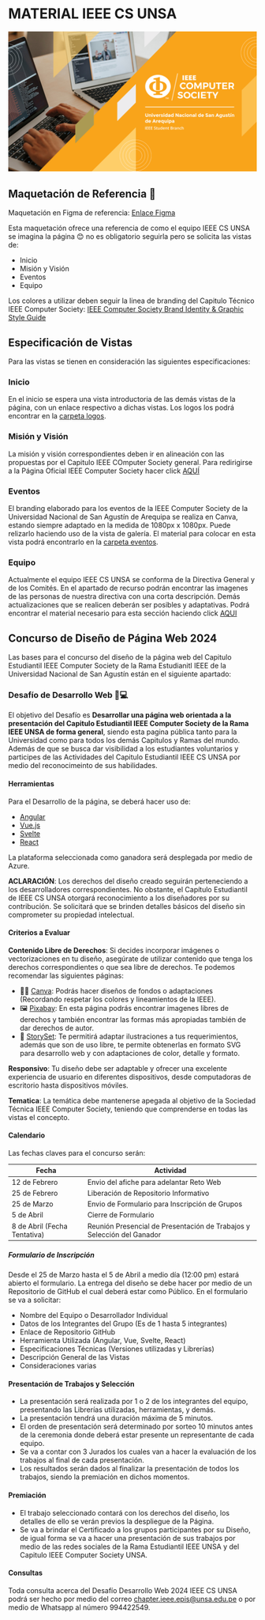 # MATERIAL IEEE CS UNSA

![Cover IEEE CS UNSA](recursos-varios/Cover_Facebook.png)

## Maquetación de Referencia 🎨
Maquetación en Figma de referencia: [Enlace Figma](https://www.figma.com/proto/YiVgScMipwL9e7pcQp7FbJ/MyFirstMockUp?type=design&node-id=5-10&t=kLBBQo4nw9wDfcsb-1&scaling=scale-down-width&page-id=0%3A1&starting-point-node-id=5%3A10&mode=design)

Esta maquetación ofrece una referencia de como el equipo IEEE CS UNSA se imagina la página 😊 no es obligatorio seguirla pero se solicita las vistas de:
- Inicio
- Misión y Visión
- Eventos
- Equipo

Los colores a utilizar deben seguir la linea de branding del Capitulo Técnico IEEE Computer Society: [IEEE Computer Society Brand Identity & Graphic Style Guide](https://www.computer.org/about/ieee-computer-society-brand-guide)
## Especificación de Vistas
Para las vistas se tienen en consideración las siguientes especificaciones:
### Inicio
En el inicio se espera una vista introductoria de las demás vistas de la página, con un enlace respectivo a dichas vistas. Los logos los podrá encontrar en la [carpeta logos](/logos).
### Misión y Visión
La misión y visión correspondientes deben ir en alineación con las propuestas por el Capitulo IEEE COmputer Society general. Para redirigirse a la Página Oficial IEEE Computer Society hacer click [AQUÍ](https://www.computer.org/about?source=nav)
### Eventos
El branding elaborado para los eventos de la IEEE Computer Society de la Universidad Nacional de San Agustín de Arequipa se realiza en Canva, estando siempre adaptado en la medida de 1080px x 1080px. Puede relizarlo haciendo uso de la vista de galería. El material para colocar en esta vista podrá encontrarlo en la [carpeta eventos](/eventos).
### Equipo
Actualmente el equipo IEEE CS UNSA se conforma de la Directiva General y de los Comités. En el apartado de recurso podrán encontrar las imagenes de las personas de nuestra directiva con una corta descripción. Demás actualizaciones que se realicen deberán ser posibles y adaptativas.
Podrá encontrar el material necesario para esta sección haciendo click [AQUI](/equipo/2024) 

## Concurso de Diseño de Página Web 2024
Las bases para el concurso del diseño de la página web del Capitulo Estudiantil IEEE Computer Society de la Rama Estudianitl IEEE de la Universidad Nacional de San Agustín están en el siguiente apartado: 

### Desafío de Desarrollo Web 🎨💻

El objetivo del Desafío es **Desarrollar una página web orientada a la presentación del Capitulo Estudiantil IEEE Computer Society de la Rama IEEE UNSA de forma general**, siendo esta pagina pública tanto para la Universidad como para todos los demás Capitulos y Ramas del mundo. Además de que se busca dar visibilidad a los estudiantes voluntarios y participes de las Actividades del Capitulo Estudiantil IEEE CS UNSA por medio del reconocimeinto de sus habilidades.

#### Herramientas

Para el Desarrollo de la página, se deberá hacer uso de:
- [Angular](https://angular.io/)
- [Vue.js](https://vuejs.org/)
- [Svelte](https://svelte.dev/)
- [React](https://react.dev/)

La plataforma seleccionada como ganadora será desplegada por medio de Azure.

**ACLARACIÓN**: Los derechos del diseño creado seguirán perteneciendo a los desarrolladores correspondientes. No obstante, el Capítulo Estudiantil de IEEE CS UNSA otorgará reconocimiento a los diseñadores por su contribución. Se solicitará que se brinden detalles básicos del diseño sin comprometer su propiedad intelectual.

#### Criterios a Evaluar

**Contenido Libre de Derechos**: Si decides incorporar imágenes o vectorizaciones en tu diseño, asegúrate de utilizar contenido que tenga los derechos correspondientes o que sea libre de derechos. Te podemos recomendar las siguientes páginas:
- 🧑‍🎨 [Canva](https://www.canva.com/): Podrás hacer diseños de fondos o adaptaciones (Recordando respetar los colores y lineamientos de la IEEE).
- 🖼️ [Pixabay](https://pixabay.com/): En esta página podrás encontrar imagenes libres de derechos y también encontrar las formas más apropiadas también de dar derechos de autor.
- 👱 [StorySet](https://storyset.com/): Te permitirá adaptar ilustraciones a tus requerimientos, además que son de uso libre, te permite obtenerlas en formato SVG para desarrollo web y con adaptaciones de color, detalle y formato.

**Responsivo**: Tu diseño debe ser adaptable y ofrecer una excelente experiencia de usuario en diferentes dispositivos, desde computadoras de escritorio hasta dispositivos móviles.

**Tematica**: La temática debe mantenerse apegada al objetivo de la Sociedad Técnica IEEE Computer Society, teniendo que comprenderse en todas las vistas el concepto.

#### Calendario

Las fechas claves para el concurso serán:

|Fecha|Actividad|
|---|---|
|12 de Febrero|Envio del afiche para adelantar Reto Web|
|25 de Febrero|Liberación de Repositorio Informativo|
|25 de Marzo|Envio de Formulario para Inscripción de Grupos|
|5 de Abril|Cierre de Formulario|
|8 de Abril (Fecha Tentativa)|Reunión Presencial de Presentación de Trabajos y Selección del Ganador|

##### Formulario de Inscripción

Desde el 25 de Marzo hasta el 5 de Abril a medio día (12:00 pm) estará abierto el formulario. La entrega del diseño se debe hacer por medio de un Repositorio de GitHub el cual deberá estar como Público. En el formulario se va a solicitar:

- Nombre del Equipo o Desarrollador Individual
- Datos de los Integrantes del Grupo (Es de 1 hasta 5 integrantes)
- Enlace de Repositorio GitHub
- Herramienta Utilizada (Angular, Vue, Svelte, React)
- Especificaciones Técnicas (Versiones utilizadas y Librerías)
- Descripción General de las Vistas
- Consideraciones varias

#### Presentación de Trabajos y Selección

- La presentación será realizada por 1 o 2 de los integrantes del equipo, presentando las Librerías utilizadas, herramientas, y demás.
- La presentación tendrá una duración máxima de 5 minutos.
- El orden de presentación será determinado por sorteo 10 minutos antes de la ceremonia donde deberá estar presente un representante de cada equipo.
- Se va a contar con 3 Jurados los cuales van a hacer la evaluación de los trabajos al final de cada presentación.
- Los resultados serán dados al finalizar la presentación de todos los trabajos, siendo la premiación en dichos momentos. 

#### Premiación

- El trabajo seleccionado contará con los derechos del diseño, los detalles de ello se verán previos la despliegue de la Página.
- Se va a brindar el Certificado a los grupos participantes por su Diseño, de igual forma se va a hacer una presentación de sus trabajos por medio de las redes sociales de la Rama Estudiantil IEEE UNSA y del Capitulo IEEE Computer Society UNSA.

#### Consultas

Toda consulta acerca del Desafío Desarrollo Web 2024 IEEE CS UNSA podrá ser hecho por medio del correo chapter.ieee.epis@unsa.edu.pe o por medio de Whatsapp al número 994422549.
